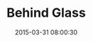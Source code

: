 ---
layout: post
title:  "Behind Glass"
number: "90"
date:   2015-03-31 08:00:30
large-image: "https://farm9.staticflickr.com/8741/16809318619_c54b20b0cb_k.jpg"
---